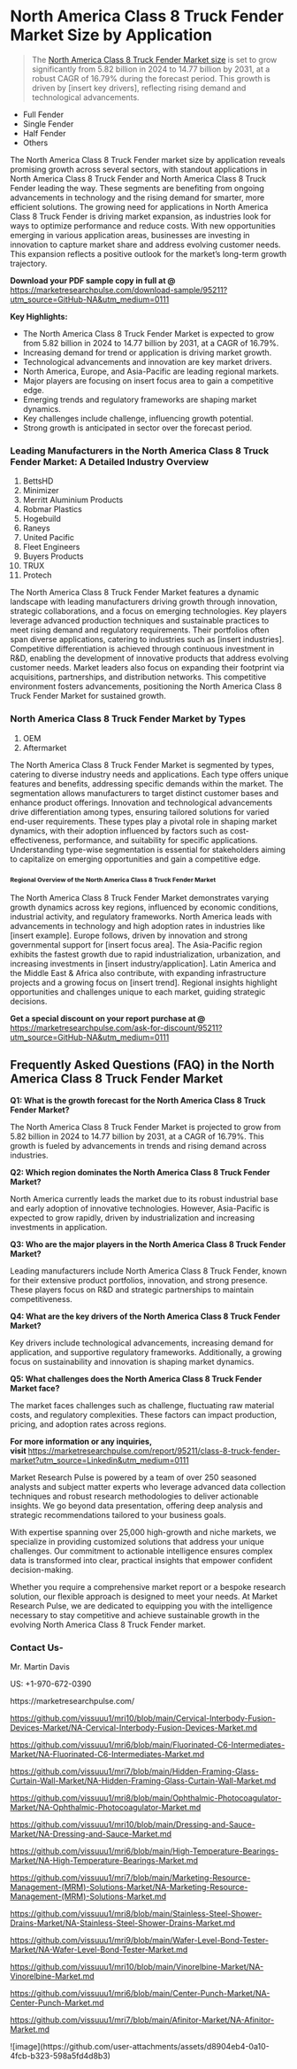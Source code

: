 <h1>North America Class 8 Truck Fender Market&nbsp;Size by Application</h1><blockquote><p>The <a href="https://marketresearchpulse.com/download-sample/95211?utm_source=GitHub-NA&amp;utm_medium=0111">North America Class 8 Truck Fender Market size</a> is set to grow significantly from 5.82 billion in 2024 to 14.77 billion by 2031, at a robust CAGR of 16.79% during the forecast period. This growth is driven by [insert key drivers], reflecting rising demand and technological advancements.</p></blockquote><ul><li>Full Fender<li> Single Fender<li> Half Fender<li> Others</li></ul><p>The North America Class 8 Truck Fender market size by application reveals promising growth across several sectors, with standout applications in North America Class 8 Truck Fender and North America Class 8 Truck Fender leading the way. These segments are benefiting from ongoing advancements in technology and the rising demand for smarter, more efficient solutions. The growing need for applications in North America Class 8 Truck Fender is driving market expansion, as industries look for ways to optimize performance and reduce costs. With new opportunities emerging in various application areas, businesses are investing in innovation to capture market share and address evolving customer needs. This expansion reflects a positive outlook for the market’s long-term growth trajectory.</p><p><strong>Download your PDF sample copy in full at @ </strong><a href="https://marketresearchpulse.com/download-sample/95211?utm_source=GitHub-NA&amp;utm_medium=0111">https://marketresearchpulse.com/download-sample/95211?utm_source=GitHub-NA&amp;utm_medium=0111</a></p><p><strong>Key Highlights: </strong></p><ul><li>The North America Class 8 Truck Fender Market is expected to grow from 5.82 billion in 2024 to 14.77 billion by 2031, at a CAGR of 16.79%.</li><li>Increasing demand for trend or application is driving market growth.</li><li>Technological advancements and innovation are key market drivers.</li><li>North America, Europe, and Asia-Pacific are leading regional markets.</li><li>Major players are focusing on insert focus area to gain a competitive edge.</li><li>Emerging trends and regulatory frameworks are shaping market dynamics.</li><li>Key challenges include challenge, influencing growth potential.</li><li>Strong growth is anticipated in sector over the forecast period.</li></ul><h3>Leading Manufacturers in the North America Class 8 Truck Fender Market: A Detailed Industry Overview</h3><ol><li>BettsHD</li><li>Minimizer</li><li>Merritt Aluminium Products</li><li>Robmar Plastics</li><li>Hogebuild</li><li>Raneys</li><li>United Pacific</li><li>Fleet Engineers</li><li>Buyers Products</li><li>TRUX</li><li>Protech</li></ol><div class="flex max-w-full flex-col flex-grow"><div class="min-h-8 text-message flex w-full flex-col items-end gap-2 whitespace-normal break-words [.text-message+&amp;]:mt-5" dir="auto" data-message-author-role="assistant" data-message-id="fd8432e4-4910-450d-b182-61b7bfb0a01f" data-message-model-slug="gpt-4o"><div class="flex w-full flex-col gap-1 empty:hidden first:pt-[3px]"><div class="markdown prose w-full break-words dark:prose-invert light"><p>The North America Class 8 Truck Fender Market features a dynamic landscape with leading manufacturers driving growth through innovation, strategic collaborations, and a focus on emerging technologies. Key players leverage advanced production techniques and sustainable practices to meet rising demand and regulatory requirements. Their portfolios often span diverse applications, catering to industries such as [insert industries]. Competitive differentiation is achieved through continuous investment in R&amp;D, enabling the development of innovative products that address evolving customer needs. Market leaders also focus on expanding their footprint via acquisitions, partnerships, and distribution networks. This competitive environment fosters advancements, positioning the North America Class 8 Truck Fender Market for sustained growth.</p></div></div></div></div><h3>North America Class 8 Truck Fender Market by Types</h3><ol><li>OEM<li> Aftermarket</li></ol><div class="flex max-w-full flex-col flex-grow"><div class="min-h-8 text-message flex w-full flex-col items-end gap-2 whitespace-normal break-words [.text-message+&amp;]:mt-5" dir="auto" data-message-author-role="assistant" data-message-id="084470be-0bb7-4664-bddf-5156b4f41249" data-message-model-slug="gpt-4o-mini"><div class="flex w-full flex-col gap-1 empty:hidden first:pt-[3px]"><div class="markdown prose w-full break-words dark:prose-invert light"><p>The North America Class 8 Truck Fender Market is segmented by types, catering to diverse industry needs and applications. Each type offers unique features and benefits, addressing specific demands within the market. The segmentation allows manufacturers to target distinct customer bases and enhance product offerings. Innovation and technological advancements drive differentiation among types, ensuring tailored solutions for varied end-user requirements. These types play a pivotal role in shaping market dynamics, with their adoption influenced by factors such as cost-effectiveness, performance, and suitability for specific applications. Understanding type-wise segmentation is essential for stakeholders aiming to capitalize on emerging opportunities and gain a competitive edge.</p></div></div></div></div><h3><span style="font-size: 11px;">Regional Overview of the North America Class 8 Truck Fender Market</span></h3><div class="flex max-w-full flex-col flex-grow"><div class="min-h-8 text-message flex w-full flex-col items-end gap-2 whitespace-normal break-words [.text-message+&amp;]:mt-5" dir="auto" data-message-author-role="assistant" data-message-id="e9038762-ce64-4e30-91c9-9bd413514231" data-message-model-slug="gpt-4o-mini"><div class="flex w-full flex-col gap-1 empty:hidden first:pt-[3px]"><div class="markdown prose w-full break-words dark:prose-invert light"><p>The North America Class 8 Truck Fender Market demonstrates varying growth dynamics across key regions, influenced by economic conditions, industrial activity, and regulatory frameworks. North America leads with advancements in technology and high adoption rates in industries like [insert example]. Europe follows, driven by innovation and strong governmental support for [insert focus area]. The Asia-Pacific region exhibits the fastest growth due to rapid industrialization, urbanization, and increasing investments in [insert industry/application]. Latin America and the Middle East &amp; Africa also contribute, with expanding infrastructure projects and a growing focus on [insert trend]. Regional insights highlight opportunities and challenges unique to each market, guiding strategic decisions.</p></div></div></div></div><p><strong>Get a special discount on your report purchase at @ </strong><a href="https://marketresearchpulse.com/ask-for-discount/95211?utm_source=GitHub-NA&amp;utm_medium=0111">https://marketresearchpulse.com/ask-for-discount/95211?utm_source=GitHub-NA&amp;utm_medium=0111</a></p><h2>Frequently Asked Questions (FAQ) in the North America Class 8 Truck Fender Market</h2><p><strong>Q1: What is the growth forecast for the North America Class 8 Truck Fender Market?</strong></p><p>The North America Class 8 Truck Fender Market is projected to grow from 5.82 billion in 2024 to 14.77 billion by 2031, at a CAGR of 16.79%. This growth is fueled by advancements in trends and rising demand across industries.</p><p><strong>Q2: Which region dominates the North America Class 8 Truck Fender Market?</strong></p><p>North America currently leads the market due to its robust industrial base and early adoption of innovative technologies. However, Asia-Pacific is expected to grow rapidly, driven by industrialization and increasing investments in application.</p><p><strong>Q3: Who are the major players in the North America Class 8 Truck Fender Market?</strong></p><p>Leading manufacturers include North America Class 8 Truck Fender, known for their extensive product portfolios, innovation, and strong presence. These players focus on R&amp;D and strategic partnerships to maintain competitiveness.</p><p><strong>Q4: What are the key drivers of the North America Class 8 Truck Fender Market?</strong></p><p>Key drivers include technological advancements, increasing demand for application, and supportive regulatory frameworks. Additionally, a growing focus on sustainability and innovation is shaping market dynamics.</p><p><strong>Q5: What challenges does the North America Class 8 Truck Fender Market face?</strong></p><p>The market faces challenges such as challenge, fluctuating raw material costs, and regulatory complexities. These factors can impact production, pricing, and adoption rates across regions.</p><p><strong>For more information or any inquiries, visit&nbsp;</strong><a href="https://marketresearchpulse.com/report/95211/class-8-truck-fender-market?utm_source=Linkedin&utm_medium=0111">https://marketresearchpulse.com/report/95211/class-8-truck-fender-market?utm_source=Linkedin&utm_medium=0111</a></p><p>Market Research Pulse is powered by a team of over 250 seasoned analysts and subject matter experts who leverage advanced data collection techniques and robust research methodologies to deliver actionable insights. We go beyond data presentation, offering deep analysis and strategic recommendations tailored to your business goals.</p><p>With expertise spanning over 25,000 high-growth and niche markets, we specialize in providing customized solutions that address your unique challenges. Our commitment to actionable intelligence ensures complex data is transformed into clear, practical insights that empower confident decision-making.</p><p>Whether you require a comprehensive market report or a bespoke research solution, our flexible approach is designed to meet your needs. At Market Research Pulse, we are dedicated to equipping you with the intelligence necessary to stay competitive and achieve sustainable growth in the evolving North America Class 8 Truck Fender market.</p><h3><strong>Contact Us-</strong></h3><p>Mr. Martin Davis</p><p>US: +1-970-672-0390</p><p>https://marketresearchpulse.com/</p><p><a href="https://github.com/vissuuu1/mri10/blob/main/Cervical-Interbody-Fusion-Devices-Market/NA-Cervical-Interbody-Fusion-Devices-Market.md">https://github.com/vissuuu1/mri10/blob/main/Cervical-Interbody-Fusion-Devices-Market/NA-Cervical-Interbody-Fusion-Devices-Market.md</a></p><p><a href="https://github.com/vissuuu1/mri6/blob/main/Fluorinated-C6-Intermediates-Market/NA-Fluorinated-C6-Intermediates-Market.md">https://github.com/vissuuu1/mri6/blob/main/Fluorinated-C6-Intermediates-Market/NA-Fluorinated-C6-Intermediates-Market.md</a></p><p><a href="https://github.com/vissuuu1/mri7/blob/main/Hidden-Framing-Glass-Curtain-Wall-Market/NA-Hidden-Framing-Glass-Curtain-Wall-Market.md">https://github.com/vissuuu1/mri7/blob/main/Hidden-Framing-Glass-Curtain-Wall-Market/NA-Hidden-Framing-Glass-Curtain-Wall-Market.md</a></p><p><a href="https://github.com/vissuuu1/mri8/blob/main/Ophthalmic-Photocoagulator-Market/NA-Ophthalmic-Photocoagulator-Market.md">https://github.com/vissuuu1/mri8/blob/main/Ophthalmic-Photocoagulator-Market/NA-Ophthalmic-Photocoagulator-Market.md</a></p><p><a href="https://github.com/vissuuu1/mri10/blob/main/Dressing-and-Sauce-Market/NA-Dressing-and-Sauce-Market.md">https://github.com/vissuuu1/mri10/blob/main/Dressing-and-Sauce-Market/NA-Dressing-and-Sauce-Market.md</a></p><p><a href="https://github.com/vissuuu1/mri6/blob/main/High-Temperature-Bearings-Market/NA-High-Temperature-Bearings-Market.md">https://github.com/vissuuu1/mri6/blob/main/High-Temperature-Bearings-Market/NA-High-Temperature-Bearings-Market.md</a></p><p><a href="https://github.com/vissuuu1/mri7/blob/main/Marketing-Resource-Management-(MRM)-Solutions-Market/NA-Marketing-Resource-Management-(MRM)-Solutions-Market.md">https://github.com/vissuuu1/mri7/blob/main/Marketing-Resource-Management-(MRM)-Solutions-Market/NA-Marketing-Resource-Management-(MRM)-Solutions-Market.md</a></p><p><a href="https://github.com/vissuuu1/mri8/blob/main/Stainless-Steel-Shower-Drains-Market/NA-Stainless-Steel-Shower-Drains-Market.md">https://github.com/vissuuu1/mri8/blob/main/Stainless-Steel-Shower-Drains-Market/NA-Stainless-Steel-Shower-Drains-Market.md</a></p><p><a href="https://github.com/vissuuu1/mri9/blob/main/Wafer-Level-Bond-Tester-Market/NA-Wafer-Level-Bond-Tester-Market.md">https://github.com/vissuuu1/mri9/blob/main/Wafer-Level-Bond-Tester-Market/NA-Wafer-Level-Bond-Tester-Market.md</a></p><p><a href="https://github.com/vissuuu1/mri10/blob/main/Vinorelbine-Market/NA-Vinorelbine-Market.md">https://github.com/vissuuu1/mri10/blob/main/Vinorelbine-Market/NA-Vinorelbine-Market.md</a></p><p><a href="https://github.com/vissuuu1/mri6/blob/main/Center-Punch-Market/NA-Center-Punch-Market.md">https://github.com/vissuuu1/mri6/blob/main/Center-Punch-Market/NA-Center-Punch-Market.md</a></p><p><a href="https://github.com/vissuuu1/mri7/blob/main/Afinitor-Market/NA-Afinitor-Market.md">https://github.com/vissuuu1/mri7/blob/main/Afinitor-Market/NA-Afinitor-Market.md</a></p>
![image](https://github.com/user-attachments/assets/d8904eb4-0a10-4fcb-b323-598a5fd4d8b3)
